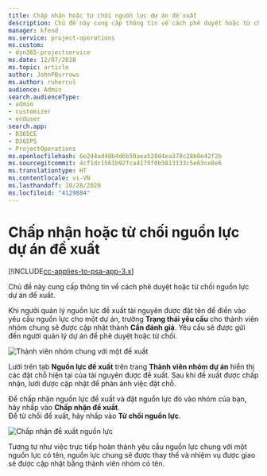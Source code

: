 ```yaml
---
title: Chấp nhận hoặc từ chối nguồn lực dự án đề xuất
description: Chủ đề này cung cấp thông tin về cách phê duyệt hoặc từ chối nguồn lực dự án đề xuất.
manager: kfend
ms.service: project-operations
ms.custom:
- dyn365-projectservice
ms.date: 12/07/2018
ms.topic: article
author: JohnPBurrows
ms.author: ruhercul
audience: Admin
search.audienceType:
- admin
- customizer
- enduser
search.app:
- D365CE
- D365PS
- ProjectOperations
ms.openlocfilehash: 6e244ad48b4d6b50aea528d4ea378c28b8e42f2b
ms.sourcegitcommit: 4cf1dc1561b92fca4175f0b3813133c5e63ce8e6
ms.translationtype: HT
ms.contentlocale: vi-VN
ms.lasthandoff: 10/28/2020
ms.locfileid: "4129884"
---
```

# <a name="accept-or-reject-a-proposed-project-resource"></a>Chấp nhận hoặc từ chối nguồn lực dự án đề xuất

[!INCLUDE[cc-applies-to-psa-app-3.x](../includes/cc-applies-to-psa-app-3x.md)]

Chủ đề này cung cấp thông tin về cách phê duyệt hoặc từ chối nguồn lực dự án đề xuất.

Khi người quản lý nguồn lực đề xuất tài nguyên được đặt tên để điền vào yêu cầu nguồn lực cho một dự án, trường **Trạng thái yêu cầu** cho thành viên nhóm chung sẽ được cập nhật thành **Cần đánh giá**. Yêu cầu sẽ được gửi đến người quản lý dự án để phê duyệt hoặc từ chối.

![Thành viên nhóm chung với một đề xuất](media/RM-how-to-19.png)

Lưới trên tab **Nguồn lực đề xuất** trên trang **Thành viên nhóm dự án** hiển thị các đặt chỗ hiện tại của tài nguyên được đề xuất. Sau khi đề xuất được chấp nhận, lưới được cập nhật để phản ánh việc đặt chỗ. 

Để chấp nhận nguồn lực đề xuất và đặt nguồn lực đó vào nhóm của bạn, hãy nhấp vào **Chấp nhận đề xuất**.  
Để từ chối đề xuất, hãy nhấp vào **Từ chối nguồn lực**.

![Chấp nhận đề xuất nguồn lực](media/RM-how-to-20.png) 

Tương tự như việc trực tiếp hoàn thành yêu cầu nguồn lực chung với một nguồn lực có tên, nguồn lực chung sẽ được thay thế và nhiệm vụ được giao sẽ được cập nhật bằng thành viên nhóm có tên.
